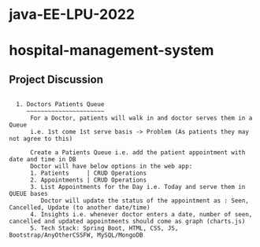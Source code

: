 # java-EE-LPU-2022
# hospital-management-system
## Project Discussion
  ~~~~~~~~~~~~~~~~~~

    1. Doctors Patients Queue
       ~~~~~~~~~~~~~~~~~~~~~~
        For a Doctor, patients will walk in and doctor serves them in a Queue 
        i.e. 1st come 1st serve basis -> Problem (As patients they may not agree to this)
        
        Create a Patients Queue i.e. add the patient appointment with date and time in DB
        Doctor will have below options in the web app:
        1. Patients     | CRUD Operations
        2. Appointments | CRUD Operations
        3. List Appointments for the Day i.e. Today and serve them in QUEUE bases
           Doctor will update the status of the appointment as : Seen, Cancelled, Update (to another date/time)
        4. Insights i.e. whenever doctor enters a date, number of seen, cancelled and updated appointments should come as graph (charts.js)   
        5. Tech Stack: Spring Boot, HTML, CSS, JS, Bootstrap/AnyOtherCSSFW, MySQL/MongoDB
